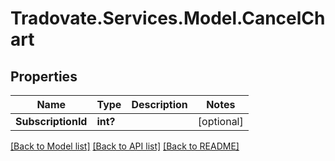 # Tradovate.Services.Model.CancelChart
## Properties

Name | Type | Description | Notes
------------ | ------------- | ------------- | -------------
**SubscriptionId** | **int?** |  | [optional] 

[[Back to Model list]](../README.md#documentation-for-models) [[Back to API list]](../README.md#documentation-for-api-endpoints) [[Back to README]](../README.md)

